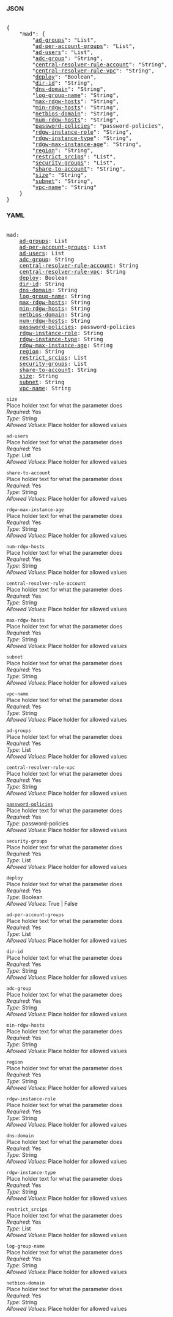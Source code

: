 ### JSON 
<pre> 
{
    "mad": {
        "<a href=#ad-groups>ad-groups</a>": "List", 
        "<a href=#ad-per-account-groups>ad-per-account-groups</a>": "List", 
        "<a href=#ad-users>ad-users</a>": "List", 
        "<a href=#adc-group>adc-group</a>": "String", 
        "<a href=#central-resolver-rule-account>central-resolver-rule-account</a>": "String", 
        "<a href=#central-resolver-rule-vpc>central-resolver-rule-vpc</a>": "String", 
        "<a href=#deploy>deploy</a>": "Boolean", 
        "<a href=#dir-id>dir-id</a>": "String", 
        "<a href=#dns-domain>dns-domain</a>": "String", 
        "<a href=#log-group-name>log-group-name</a>": "String", 
        "<a href=#max-rdgw-hosts>max-rdgw-hosts</a>": "String", 
        "<a href=#min-rdgw-hosts>min-rdgw-hosts</a>": "String", 
        "<a href=#netbios-domain>netbios-domain</a>": "String", 
        "<a href=#num-rdgw-hosts>num-rdgw-hosts</a>": "String", 
        "<a href=#password-policies>password-policies</a>": "password-policies", 
        "<a href=#rdgw-instance-role>rdgw-instance-role</a>": "String", 
        "<a href=#rdgw-instance-type>rdgw-instance-type</a>": "String", 
        "<a href=#rdgw-max-instance-age>rdgw-max-instance-age</a>": "String", 
        "<a href=#region>region</a>": "String", 
        "<a href=#restrict_srcips>restrict_srcips</a>": "List", 
        "<a href=#security-groups>security-groups</a>": "List", 
        "<a href=#share-to-account>share-to-account</a>": "String", 
        "<a href=#size>size</a>": "String", 
        "<a href=#subnet>subnet</a>": "String", 
        "<a href=#vpc-name>vpc-name</a>": "String"
    }
}</pre> 
### YAML 
<pre> 
mad:
    <a href=#ad-groups>ad-groups</a>: List
    <a href=#ad-per-account-groups>ad-per-account-groups</a>: List
    <a href=#ad-users>ad-users</a>: List
    <a href=#adc-group>adc-group</a>: String
    <a href=#central-resolver-rule-account>central-resolver-rule-account</a>: String
    <a href=#central-resolver-rule-vpc>central-resolver-rule-vpc</a>: String
    <a href=#deploy>deploy</a>: Boolean
    <a href=#dir-id>dir-id</a>: String
    <a href=#dns-domain>dns-domain</a>: String
    <a href=#log-group-name>log-group-name</a>: String
    <a href=#max-rdgw-hosts>max-rdgw-hosts</a>: String
    <a href=#min-rdgw-hosts>min-rdgw-hosts</a>: String
    <a href=#netbios-domain>netbios-domain</a>: String
    <a href=#num-rdgw-hosts>num-rdgw-hosts</a>: String
    <a href=#password-policies>password-policies</a>: password-policies
    <a href=#rdgw-instance-role>rdgw-instance-role</a>: String
    <a href=#rdgw-instance-type>rdgw-instance-type</a>: String
    <a href=#rdgw-max-instance-age>rdgw-max-instance-age</a>: String
    <a href=#region>region</a>: String
    <a href=#restrict_srcips>restrict_srcips</a>: List
    <a href=#security-groups>security-groups</a>: List
    <a href=#share-to-account>share-to-account</a>: String
    <a href=#size>size</a>: String
    <a href=#subnet>subnet</a>: String
    <a href=#vpc-name>vpc-name</a>: String
</pre> 


`size`  <a name="size"></a> \
Place holder text for what the parameter does \
*Required*: Yes \
*Type*: String \
*Allowed Values*: Place holder for allowed values

`ad-users`  <a name="ad-users"></a> \
Place holder text for what the parameter does \
*Required*: Yes \
*Type*: List \
*Allowed Values*: Place holder for allowed values

`share-to-account`  <a name="share-to-account"></a> \
Place holder text for what the parameter does \
*Required*: Yes \
*Type*: String \
*Allowed Values*: Place holder for allowed values

`rdgw-max-instance-age`  <a name="rdgw-max-instance-age"></a> \
Place holder text for what the parameter does \
*Required*: Yes \
*Type*: String \
*Allowed Values*: Place holder for allowed values

`num-rdgw-hosts`  <a name="num-rdgw-hosts"></a> \
Place holder text for what the parameter does \
*Required*: Yes \
*Type*: String \
*Allowed Values*: Place holder for allowed values

`central-resolver-rule-account`  <a name="central-resolver-rule-account"></a> \
Place holder text for what the parameter does \
*Required*: Yes \
*Type*: String \
*Allowed Values*: Place holder for allowed values

`max-rdgw-hosts`  <a name="max-rdgw-hosts"></a> \
Place holder text for what the parameter does \
*Required*: Yes \
*Type*: String \
*Allowed Values*: Place holder for allowed values

`subnet`  <a name="subnet"></a> \
Place holder text for what the parameter does \
*Required*: Yes \
*Type*: String \
*Allowed Values*: Place holder for allowed values

`vpc-name`  <a name="vpc-name"></a> \
Place holder text for what the parameter does \
*Required*: Yes \
*Type*: String \
*Allowed Values*: Place holder for allowed values

`ad-groups`  <a name="ad-groups"></a> \
Place holder text for what the parameter does \
*Required*: Yes \
*Type*: List \
*Allowed Values*: Place holder for allowed values

`central-resolver-rule-vpc`  <a name="central-resolver-rule-vpc"></a> \
Place holder text for what the parameter does \
*Required*: Yes \
*Type*: String \
*Allowed Values*: Place holder for allowed values

<a name= "password-policies" href="mandatory-account-configs/operations/deployments/mad/password-policies.md">`password-policies`</a> \
Place holder text for what the parameter does \
*Required*: Yes \
*Type*: password-policies \
*Allowed Values*: Place holder for allowed values

`security-groups`  <a name="security-groups"></a> \
Place holder text for what the parameter does \
*Required*: Yes \
*Type*: List \
*Allowed Values*: Place holder for allowed values

`deploy`  <a name="deploy"></a> \
Place holder text for what the parameter does \
*Required*: Yes \
*Type*: Boolean \
*Allowed Values*: True | False

`ad-per-account-groups`  <a name="ad-per-account-groups"></a> \
Place holder text for what the parameter does \
*Required*: Yes \
*Type*: List \
*Allowed Values*: Place holder for allowed values

`dir-id`  <a name="dir-id"></a> \
Place holder text for what the parameter does \
*Required*: Yes \
*Type*: String \
*Allowed Values*: Place holder for allowed values

`adc-group`  <a name="adc-group"></a> \
Place holder text for what the parameter does \
*Required*: Yes \
*Type*: String \
*Allowed Values*: Place holder for allowed values

`min-rdgw-hosts`  <a name="min-rdgw-hosts"></a> \
Place holder text for what the parameter does \
*Required*: Yes \
*Type*: String \
*Allowed Values*: Place holder for allowed values

`region`  <a name="region"></a> \
Place holder text for what the parameter does \
*Required*: Yes \
*Type*: String \
*Allowed Values*: Place holder for allowed values

`rdgw-instance-role`  <a name="rdgw-instance-role"></a> \
Place holder text for what the parameter does \
*Required*: Yes \
*Type*: String \
*Allowed Values*: Place holder for allowed values

`dns-domain`  <a name="dns-domain"></a> \
Place holder text for what the parameter does \
*Required*: Yes \
*Type*: String \
*Allowed Values*: Place holder for allowed values

`rdgw-instance-type`  <a name="rdgw-instance-type"></a> \
Place holder text for what the parameter does \
*Required*: Yes \
*Type*: String \
*Allowed Values*: Place holder for allowed values

`restrict_srcips`  <a name="restrict_srcips"></a> \
Place holder text for what the parameter does \
*Required*: Yes \
*Type*: List \
*Allowed Values*: Place holder for allowed values

`log-group-name`  <a name="log-group-name"></a> \
Place holder text for what the parameter does \
*Required*: Yes \
*Type*: String \
*Allowed Values*: Place holder for allowed values

`netbios-domain`  <a name="netbios-domain"></a> \
Place holder text for what the parameter does \
*Required*: Yes \
*Type*: String \
*Allowed Values*: Place holder for allowed values

